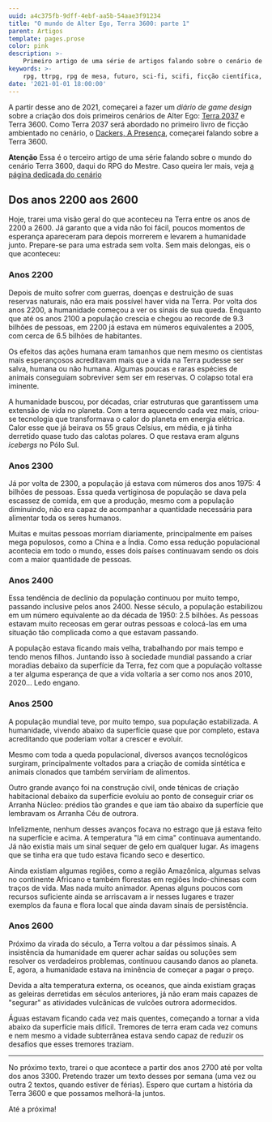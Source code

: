 ```yaml
---
uuid: a4c375fb-9dff-4ebf-aa5b-54aae3f91234
title: "O mundo de Alter Ego, Terra 3600: parte 1"
parent: Artigos
template: pages.prose
color: pink
description: >-
    Primeiro artigo de uma série de artigos falando sobre o cenário de Alter Ego, Terra 3600.
keywords: >-
    rpg, ttrpg, rpg de mesa, futuro, sci-fi, scifi, ficção científica, robôs, tecnologia, inteligência artificial, ai, ia, future
date: '2021-01-01 18:00:00'
---
```


A partir desse ano de 2021, começarei a fazer um _diário de game design_ sobre a criação dos dois primeiros cenários de Alter Ego: [Terra 2037] e Terra 3600. Como Terra 2037 será abordado no primeiro livro de ficção ambientado no cenário, o [Dackers, A Presença], começarei falando sobre a Terra 3600.

<div class="p-5 bg-pink-100">
    <strong class="block">Atenção</strong>
    <span>Essa é o terceiro artigo de uma série falando sobre o mundo do cenário Terra 3600, daqui do RPG do Mestre. Caso queira ler mais, veja <a href="alter-ego/cenarios/terra-3600/" title="Alter Ego > Cenários > Terra 3600">a página dedicada do cenário</a></span>
</div>

## Dos anos 2200 aos 2600

Hoje, trarei uma visão geral do que aconteceu na Terra entre os anos de 2200 a 2600. Já garanto que a vida não foi fácil, poucos momentos de esperança apareceram para depois morrerem e levarem a humanidade junto. Prepare-se para uma estrada sem volta. Sem mais delongas, eis o que aconteceu:

### Anos 2200

Depois de muito sofrer com guerras, doenças e destruição de suas reservas naturais, não era mais possível haver vida na Terra. Por volta dos anos 2200, a humanidade começou a ver os sinais de sua queda. Enquanto que até os anos 2100 a população crescia e chegou ao recorde de 9.3 bilhões de pessoas, em 2200 já estava em números equivalentes a 2005, com cerca de 6.5 bilhões de habitantes.

Os efeitos das ações humana eram tamanhos que nem mesmo os cientistas mais esperançosos acreditavam mais que a vida na Terra pudesse ser salva, humana ou não humana. Algumas poucas e raras espécies de animais conseguiam sobreviver sem ser em reservas. O colapso total era iminente.

A humanidade buscou, por décadas, criar estruturas que garantissem uma extensão de vida no planeta. Com a terra aquecendo cada vez mais, criou-se tecnologia que transformava o calor do planeta em energia elétrica. Calor esse que já beirava os 55 graus Celsius, em média, e já tinha derretido quase tudo das calotas polares. O que restava eram alguns _icebergs_ no Pólo Sul.

### Anos 2300

Já por volta de 2300, a população já estava com números dos anos 1975: 4 bilhões de pessoas. Essa queda vertiginosa de população se dava pela escassez de comida, em que a produção, mesmo com a população diminuindo, não era capaz de acompanhar a quantidade necessária para alimentar toda os seres humanos.

Muitas e muitas pessoas morriam diariamente, principalmente em países mega populosos, como a China e a Índia. Como essa redução populacional acontecia em todo o mundo, esses dois países continuavam sendo os dois com a maior quantidade de pessoas.

### Anos 2400

Essa tendência de declínio da população continuou por muito tempo, passando inclusive pelos anos 2400. Nesse século, a população estabilizou em um número equivalente ao da década de 1950: 2.5 bilhões. As pessoas estavam muito receosas em gerar outras pessoas e colocá-las em uma situação tão complicada como a que estavam passando.

A população estava ficando mais velha, trabalhando por mais tempo e tendo menos filhos. Juntando isso à sociedade mundial passando a criar moradias debaixo da superfície da Terra, fez com que a população voltasse a ter alguma esperança de que a vida voltaria a ser como nos anos 2010, 2020... Ledo engano.

### Anos 2500

A população mundial teve, por muito tempo, sua população estabilizada. A humanidade, vivendo abaixo da superfície quase que por completo, estava acreditando que poderiam voltar a crescer e evoluir.

Mesmo com toda a queda populacional, diversos avanços tecnológicos surgiram, principalmente voltados para a criação de comida sintética e animais clonados que também serviriam de alimentos.

Outro grande avanço foi na construção civil, onde ténicas de criação habitacional debaixo da superfície evoluiu ao ponto de conseguir criar os Arranha Núcleo: prédios tão grandes e que iam tão abaixo da superfície que lembravam os Arranha Céu de outrora.

Infelizmente, nenhum desses avanços focava no estrago que já estava feito na superfície e acima. A temperatura "lá em cima" continuava aumentando. Já não existia mais um sinal sequer de gelo em qualquer lugar. As imagens que se tinha era que tudo estava ficando seco e desertico.

Ainda existiam algumas regiões, como a região Amazônica, algumas selvas no continente Africano e também florestas em regiões Indo-chinesas com traços de vida. Mas nada muito animador. Apenas alguns poucos com recursos suficiente ainda se arriscavam a ir nesses lugares e trazer exemplos da fauna e flora local que ainda davam sinais de persistência.

### Anos 2600

Próximo da virada do século, a Terra voltou a dar péssimos sinais. A insistência da humanidade em querer achar saídas ou soluções sem resolver os verdadeiros problemas, continuou causando danos ao planeta. E, agora, a humanidade estava na iminência de começar a pagar o preço.

Devida a alta temperatura externa, os oceanos, que ainda existiam graças as geleiras derretidas em séculos anteriores, já não eram mais capazes de "segurar" as atividades vulcânicas de vulcões outrora adormecidos.

Águas estavam ficando cada vez mais quentes, começando a tornar a vida abaixo da superfície mais difícil. Tremores de terra eram cada vez comuns e nem mesmo a vidade subterrânea estava sendo capaz de reduzir os desafios que esses tremores traziam.

---

No próximo texto, trarei o que acontece a partir dos anos 2700 até por volta dos anos 3300. Pretendo trazer um texto desses por semana (uma vez ou outra 2 textos, quando estiver de férias). Espero que curtam a história da Terra 3600 e que possamos melhorá-la juntos.

Até a próxima!

[Terra 2037]: /alter-ego/cenarios/terra-2037/
[Dackers, a presença]: /alter-ego/ficcao/dackers/
